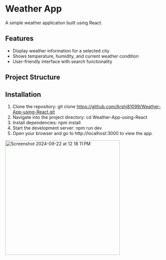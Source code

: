 # Weather App

A simple weather application built using React.

## Features
- Display weather information for a selected city
- Shows temperature, humidity, and current weather condition
- User-friendly interface with search functionality

## Project Structure


## Installation

1. Clone the repository:
   git clone https://github.com/Arshi81099/Weather-App-using-React.git
2. Navigate into the project directory:
  cd Weather-App-using-React
3. Install dependencies:
  npm install
4. Start the development server:
  npm run dev
6. Open your browser and go to http://localhost:3000 to view the app.
   
<img width="364" alt="Screenshot 2024-09-22 at 12 18 11 PM" src="https://github.com/user-attachments/assets/ed57c219-878e-4356-a0f0-cc0de9e07a26">
